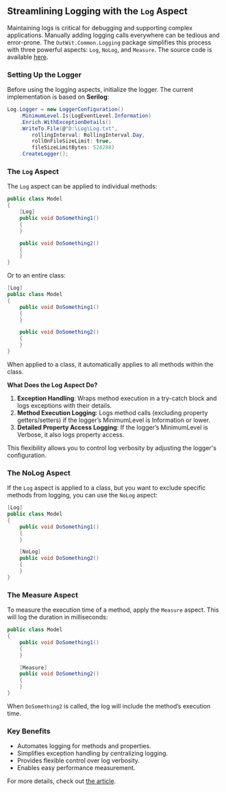 ## Streamlining Logging with the `Log` Aspect

Maintaining logs is critical for debugging and supporting complex applications. Manually adding logging calls everywhere can be tedious and error-prone. The `OutWit.Common.Logging` package simplifies this process with three powerful aspects: `Log`, `NoLog`, and `Measure`. The source code is available [here](https://github.com/dmitrat/OutWit/tree/main/Sources/Common/OutWit.Common.Logging).

### Setting Up the Logger

Before using the logging aspects, initialize the logger. The current implementation is based on **Serilog**:

```csharp
Log.Logger = new LoggerConfiguration()
    .MinimumLevel.Is(LogEventLevel.Information)
    .Enrich.WithExceptionDetails()
    .WriteTo.File(@"D:\Log\Log.txt",
        rollingInterval: RollingInterval.Day,
        rollOnFileSizeLimit: true,
        fileSizeLimitBytes: 524288)
    .CreateLogger();
```
### The `Log` Aspect
The `Log` aspect can be applied to individual methods:
```csharp
public class Model
{
    [Log]
    public void DoSomething1()
    {
    }

    public void DoSomething2()
    {
    }
}
```
Or to an entire class:
```csharp
[Log]
public class Model
{
    public void DoSomething1()
    {
    }

    public void DoSomething2()
    {
    }
}
```
When applied to a class, it automatically applies to all methods within the class.

**What Does the Log Aspect Do?**
1. **Exception Handling**: Wraps method execution in a try-catch block and logs exceptions with their details.
2. **Method Execution Logging**: Logs method calls (excluding property getters/setters) if the logger’s MinimumLevel is Information or lower.
3. **Detailed Property Access Logging**: If the logger’s MinimumLevel is Verbose, it also logs property access.

This flexibility allows you to control log verbosity by adjusting the logger's configuration.

### The NoLog Aspect
If the `Log` aspect is applied to a class, but you want to exclude specific methods from logging, you can use the `NoLog` aspect:
```csharp
[Log]
public class Model
{
    public void DoSomething1()
    {
    }

    [NoLog]
    public void DoSomething2()
    {
    }
}
```
### The Measure Aspect
To measure the execution time of a method, apply the `Measure` aspect. This will log the duration in milliseconds:
```csharp
public class Model
{
    public void DoSomething1()
    {
    }

    [Measure]
    public void DoSomething2()
    {
    }
}
```
When `DoSomething2` is called, the log will include the method’s execution time.
### Key Benefits
- Automates logging for methods and properties.
- Simplifies exception handling by centralizing logging.
- Provides flexible control over log verbosity.
- Enables easy performance measurement.
  
For more details, check out [the article](https://ratner.io/2024/11/20/streamlining-net-development-with-practical-aspects/).
